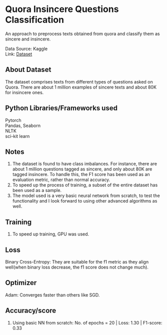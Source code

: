 # Quora Insincere Questions Classification   
An approach to preprocess texts obtained from quora and classify them as sincere and insincere.  
  
Data Source: Kaggle  
Link: [Dataset](https://www.kaggle.com/competitions/quora-insincere-questions-classification)

## About Dataset  
The dataset comprises texts from different types of questions asked on Quora. There are about 1 million examples of sincere texts and about 80K for insincere ones.     

## Python Libraries/Frameworks used  
Pytorch  
Pandas, Seaborn  
NLTK  
sci-kit learn  

## Notes  
1. The dataset is found to have class imbalances. For instance, there are about 1 million questions tagged as sincere, and only about 80K are tagged insincere. To handle this, the F1 score has been used as an evaluation metric, rather than normal accuracy.
2. To speed up the process of training, a subset of the entire dataset has been used as a sample.  
3. The model used is a very basic neural network from scratch, to test the functionality and I look forward to using other advanced algorithms as well.

## Training  
1. To speed up training, GPU was used.

## Loss  
Binary Cross-Entropy: They are suitable for the f1 metric as they align well(when binary loss decrease, the f1 score does not change much).  

## Optimizer  
Adam: Converges faster than others like SGD.

## Accuracy/score  
1. Using basic NN from scratch:
   No. of epochs = 20 | 
   Loss: 1.30 | 
   F1-score: 0.33 







